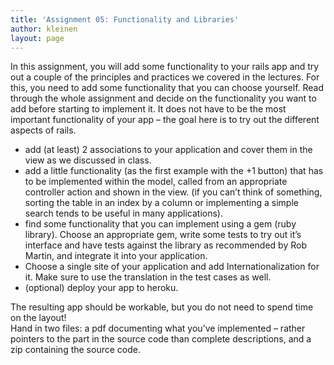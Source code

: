 ```yaml
---
title: 'Assignment 05: Functionality and Libraries'
author: kleinen
layout: page
---
```


In this assignment, you will add some functionality to your rails app and try out a couple of the principles and practices we covered in the lectures. For this, you need to add some functionality that you can choose yourself. Read through the whole assignment and decide on the functionality you want to add before starting to implement it. It does not have to be the most important functionality of your app &#8211; the goal here is to try out the different aspects of rails.

*   add (at least) 2 associations to your application and cover them in the view as we discussed in class.
*   add a little functionality (as the first example with the +1 button) that has to be implemented within the model, called from an appropriate controller action and shown in the view. (if you can&#8217;t think of something, sorting the table in an index by a column or implementing a simple search tends to be useful in many applications).
*   find some functionality that you can implement using a gem (ruby library). Choose an appropriate gem, write some tests to try out it&#8217;s interface and have tests against the library as recommended by Rob Martin, and integrate it into your application.
*   Choose a single site of your application and add Internationalization for it. Make sure to use the translation in the test cases as well.
*   (optional) deploy your app to heroku.

<div>
  The resulting app should be workable, but you do not need to spend time on the layout!
</div>

<div>
  Hand in two files: a pdf documenting what you&#8217;ve implemented &#8211;
  rather pointers to the part in the source code than complete descriptions,
   and a zip containing the source code.
</div>


